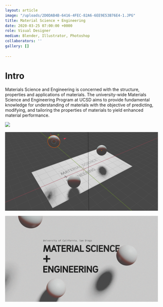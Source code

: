 ```yaml
---
layout: article
image: "/uploads/2D0DAB4B-6416-4FEC-82A6-6EE9E53B76E4-1.JPG"
title: Material Science + Engineering
date: 2020-03-25 07:00:00 +0000
role: Visual Designer
medium: Blender, Illustrator, Photoshop
collaborators: ''
gallery: []

---
```

# Intro

Materials Science and Engineering is concerned with the structure, properties and applications of materials. The university-wide Materials Science and Engineering Program at UCSD aims to provide fundamental knowledge for understanding of materials with the objective of predicting, modifying, and tailoring the properties of materials to yield enhanced material performance.

![](/uploads/\[MSE\]BlenderMockup.png)

![](/uploads/MSE_Screenshot.png)

![](/uploads/MSE_BlednerStudy001.png)